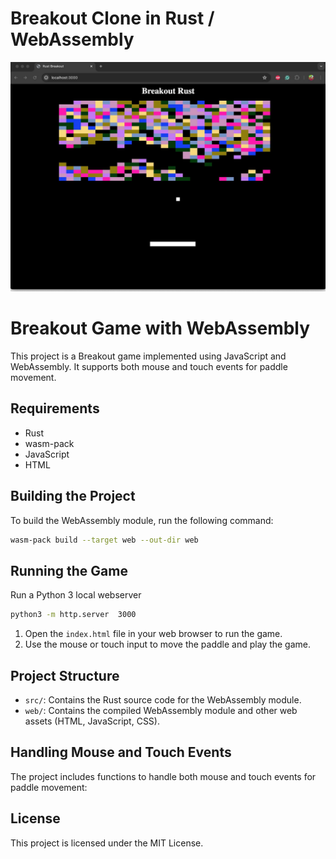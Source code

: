 # Breakout Clone in Rust / WebAssembly

![Example Image](https://github.com/lostjared/Breakout.Rust.Web/blob/main/screens/breakout.rust.jpg)


# Breakout Game with WebAssembly

This project is a Breakout game implemented using JavaScript and WebAssembly. It supports both mouse and touch events for paddle movement.

## Requirements

- Rust
- wasm-pack
- JavaScript
- HTML

## Building the Project

To build the WebAssembly module, run the following command:

```sh
wasm-pack build --target web --out-dir web
```

## Running the Game

Run a Python 3 local webserver

```sh
python3 -m http.server  3000
```

1. Open the `index.html` file in your web browser to run the game.
2. Use the mouse or touch input to move the paddle and play the game.

## Project Structure

- `src/`: Contains the Rust source code for the WebAssembly module.
- `web/`: Contains the compiled WebAssembly module and other web assets (HTML, JavaScript, CSS).

## Handling Mouse and Touch Events

The project includes functions to handle both mouse and touch events for paddle movement:

## License

This project is licensed under the MIT License.
